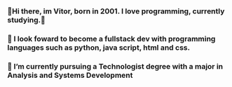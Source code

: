 ### 👋Hi there, im Vitor, born in 2001. I love programming, currently studying.👋
### 👀 I look foward to become a fullstack dev with programming languages such as python, java script, html and css.
### 🌱 I’m currently pursuing a Technologist degree with a major in Analysis and Systems Development

<!--
**vitoradsp/vitoradsp** is a ✨ _special_ ✨ repository because its `README.md` (this file) appears on your GitHub profile.

Here are some ideas to get you started:

- 🔭 I’m currently working on ...
- 🌱 I’m currently learning ...
- 👯 I’m looking to collaborate on ...
- 🤔 I’m looking for help with ...
- 💬 Ask me about ...
- 📫 How to reach me: ...
- 😄 Pronouns: ...
- ⚡ Fun fact: ...
-->
